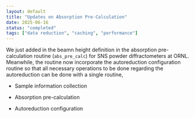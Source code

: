 ```yaml
---
layout: default
title: "Updates on Absorption Pre-Calculation"
date: 2025-06-16
status: "completed"
tags: ["data reduction", "caching", "performance"]
---
```


We just added in the beamn height definition in the absorption pre-calculation routine (`abs_pre_calc`) for SNS powder diffractometers at ORNL. Meanwhile, the routine now incorporate the autoreduction configuration routine so that all necessary operations to be done regarding the autoreduction can be done with a single routine,

- Sample information collection

- Absorption pre-calculation

- Autoreduction configuration